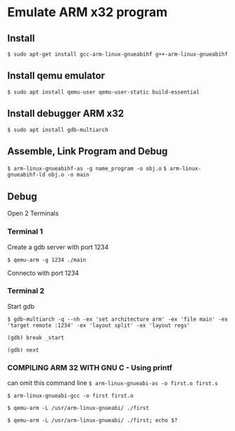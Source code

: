 # Emulate ARM x32 program
## Install

``
$ sudo apt-get install gcc-arm-linux-gnueabihf g++-arm-linux-gnueabihf
``


## Install qemu emulator
``
$ sudo apt install qemu-user qemu-user-static build-essential
``
## Install debugger ARM x32
``
$ sudo apt install gdb-multiarch
``
## Assemble, Link Program and Debug
``
$ arm-linux-gnueabihf-as -g name_program -o obj.o
``
``
$ arm-linux-gnueabihf-ld obj.o -o main
``
## Debug
Open 2 Terminals
### Terminal 1

Create a gdb server with port 1234

``
$ qemu-arm -g 1234 ./main
``

Connecto with port 1234

### Terminal 2

Start gdb

``
$ gdb-multiarch -q --nh -ex 'set architecture arm' -ex 'file main' -ex 'target remote :1234' -ex 'layout split' -ex 'layout regs'
``

``
(gdb) break _start
``

``
(gdb) next
``
### COMPILING ARM 32 WITH GNU C - Using printf

can omit this command line
``
$ arm-linux-gnueabi-as -o first.o first.s
``

``
$ arm-linux-gnueabi-gcc -o first first.o
``

``
$ qemu-arm -L /usr/arm-linux-gnueabi/ ./first
``

``
$ qemu-arm -L /usr/arm-linux-gnueabi/ ./first; echo $?
``
